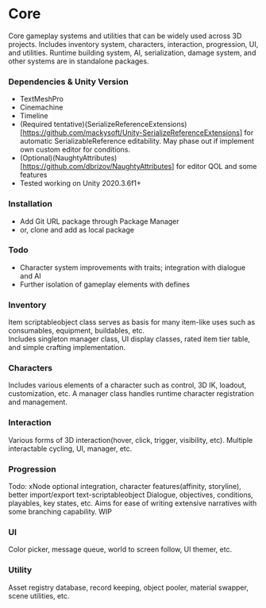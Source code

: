 # Core
Core gameplay systems and utilities that can be widely used across 3D projects.  Includes inventory system, characters, interaction, progression, UI, and utilities. Runtime building system, AI, serialization, damage system, and other systems are in standalone packages.

### Dependencies & Unity Version
- TextMeshPro
- Cinemachine
- Timeline
- (Required tentative)(SerializeReferenceExtensions)[https://github.com/mackysoft/Unity-SerializeReferenceExtensions] for automatic SerializableReference editability. May phase out if implement own custom editor for conditions.
- (Optional)(NaughtyAttributes)[https://github.com/dbrizov/NaughtyAttributes] for editor QOL and some features
- Tested working on Unity 2020.3.6f1+

### Installation
- Add Git URL package through Package Manager
- or, clone and add as local package

### Todo
- Character system improvements with traits; integration with dialogue and AI
- Further isolation of gameplay elements with defines

### Inventory
Item scriptableobject class serves as basis for many item-like uses such as consumables, equipment, buildables, etc.  
Includes singleton manager class, UI display classes, rated item tier table, and simple crafting implementation.
### Characters
Includes various elements of a character such as control, 3D IK, loadout, customization, etc. A manager class handles runtime character registration and management. 
### Interaction
Various forms of 3D interaction(hover, click, trigger, visibility, etc). Multiple interactable cycling, UI, manager, etc. 
### Progression
Todo: xNode optional integration, character features(affinity, storyline), better import/export text-scriptableobject
Dialogue, objectives, conditions, playables, key states, etc. Aims for ease of writing extensive narratives with some branching capability. WIP
### UI
Color picker, message queue, world to screen follow, UI themer, etc.
### Utility
Asset registry database, record keeping, object pooler, material swapper, scene utilities, etc.